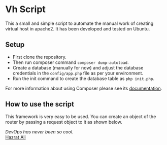 Vh Script
=======
This a small and simple script to automate the manual work of creating virtual host in apache2. It has been developed and tested on Ubuntu.


## Setup 

  * First clone the repository.
  * Then run composer command `composer dump-autoload`.
  * Create a database (manually for now) and adjust the database credentials in the `config/app.php` file as per your environment.
  * Run the init command to create the database table as `php init.php`.

For more information about using Composer please see its [documentation](http://getcomposer.org/doc/).

## How to use the script

This framework is very easy to be used. You can create an object of the router by passing a request object to it as shown below.

   
<i>DevOps has never been so cool.</i>  
[Hazrat Ali](http://blog.softhem.se/) 
